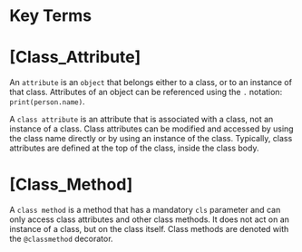 # Key Terms

# [Class_Attribute]
An `attribute` is an `object` that belongs either to a class, or to an instance 
of that class. Attributes of an object can be referenced using the `.` notation: 
`print(person.name)`.

A `class attribute` is an attribute that is associated with a class, not an instance 
of a class. Class attributes can be modified and accessed by using the class name 
directly or by using an instance of the class. Typically, class attributes are 
defined at the top of the class, inside the class body.

# [Class_Method]
A `class method` is a method that has a mandatory `cls` parameter and can only access 
class attributes and other class methods. It does not act on an instance of a class, 
but on the class itself. Class methods are denoted with the `@classmethod` decorator.